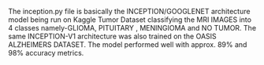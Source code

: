  The inception.py file is basically the INCEPTION/GOOGLENET architecture model being run on Kaggle Tumor Dataset classifying the MRI IMAGES into 4 classes namely-GLIOMA, PITUITARY , MENINGIOMA and NO TUMOR.
The same INCEPTION-V1 architecture was also trained on the OASIS ALZHEIMERS DATASET. 
The model performed well with approx. 89% and 98% accuracy metrics.
